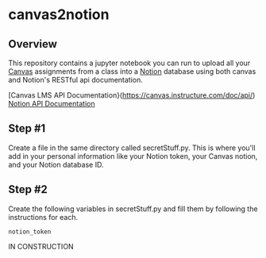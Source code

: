 # canvas2notion

## Overview
This repository contains a jupyter notebook you can run to upload all your [Canvas](https://www.instructure.com/canvas) assignments from a class into a [Notion](https://www.notion.so/product) database using both canvas and Notion's RESTful api documentation.

[Canvas LMS API Documentation}(https://canvas.instructure.com/doc/api/)
[Notion API Documentation](https://developers.notion.com/)

## Step #1
Create a file in the same directory called secretStuff.py. This is where you'll add in your personal information like your Notion token, your Canvas notion, and your Notion database ID.

## Step #2
Create the following variables in secretStuff.py and fill them by following the instructions for each.

`notion_token`

IN CONSTRUCTION
